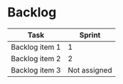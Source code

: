 # Backlog

| Task | Sprint |
|------|--------|
| Backlog item 1 | 1 |
| Backlog item 2 | 2 |
| Backlog item 3 | Not assigned |